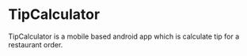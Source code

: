 # TipCalculator
TipCalculator is a mobile based android app which is calculate tip for a restaurant order.
